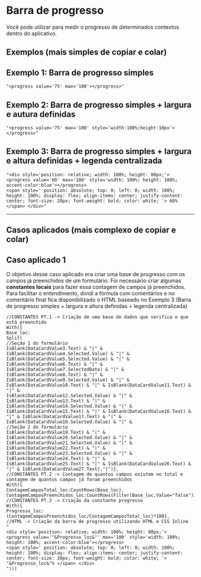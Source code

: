 # Barra de progresso
Você pode utilizar para medir o progresso de determinados contextos dentro do aplicativo.

## Exemplos (mais simples de copiar e colar)

## Exemplo 1: Barra de progresso simples
```powerfx
"<progress value='75' max='100'></progress>"
```

## Exemplo 2: Barra de progresso simples + largura e autura definidas
```powerfx
"<progress value='75' max='100' style='width:100%;height:10px'></progress>"
```

## Exemplo 3: Barra de progresso simples + largura e altura definidas + legenda centralizada
```powerfx
"<div style='position: relative; width: 100%; height: 80px;'> 
<progress value='60' max='100' style='width: 100%; height: 100%; accent-color:blue'></progress> 
<span style=' position: absolute; top: 0; left: 0; width: 100%; height: 100%; display: flex; align-items: center; justify-content: center; font-size: 20px; font-weight: bold; color: white; '> 60% </span> </div>"
```

<hr>

## Casos aplicados (mais complexo de copiar e colar)

## Caso aplicado 1
O objetivo desse caso aplicado era criar uma base de progresso com os campos já preenchidos de um formulário.
Foi necessário criar algumas <b>constantes locais</b> para fazer essa contagem de campos já preenchidos.
Para facilitar o entendimento, dividi a fórmula com comentários e no comentário final fica disponibilizado o HTML baseado no Exemplo 3 (Barra de progresso simples + largura e altura definidas + legenda centralizada)

```powerfx
//CONSTANTES PT.1 -> Criação de uma base de dados que verifica o que está preenchido
With({
Base_loc:
Split(
//Seção 1 do formulário
IsBlank(DataCardValue3.Text) & "|" & IsBlank(DataCardValue4.Selected.Value) & "|" & IsBlank(DataCardValue5.Selected.Value) & "|" &
IsBlank(DataCardValue6.Text) & "|" & IsBlank(DataCardValue7.SelectedDate) & "|" & IsBlank(DataCardValue8.Text) & "|" &
IsBlank(DataCardValue9.Selected.Value) & "|" & IsBlank(DataCardValue10.Text) & "|" & IsBlank(DataCardValue11.Text) & "|" &
IsBlank(DataCardValue12.Selected.Value) & "|" & IsBlank(DataCardValue13.Text) & "|" & IsBlank(DataCardValue14.Selected.Value) & "|" &
IsBlank(DataCardValue15.Text) & "|" & IsBlank(DataCardValue16.Text) & "|" & IsBlank(DataCardValue17.Text) & "|" &
IsBlank(DataCardValue18.Selected.Value) & "|" &
//Seção 2 do formulário
IsBlank(DataCardValue19.Text) & "|" & IsBlank(DataCardValue20.Selected.Value) & "|" & IsBlank(DataCardValue21.Selected.Value) & "|" &
IsBlank(DataCardValue22.Text) & "|" & IsBlank(DataCardValue23.Selected.Value) & "|" & IsBlank(DataCardValue24.Text) & "|" & 
IsBlank(DataCardValue25.Text) & "|" & IsBlank(DataCardValue26.Text) & "|" & IsBlank(DataCardValue27.Text),"|")},
//CONSTANTES PT.2 -> Contagem de quantos campos existem no total e contagem de quantos campos já foram preenchidos
With({
ContagemCamposTotal_loc:CountRows(Base_loc),
ContagemCamposPreenchidos_loc:CountRows(Filter(Base_loc,Value="false"))},
//CONSTANTES PT.3 -> Criação da constante progresso
With({
Progresso_loc: (ContagemCamposPreenchidos_loc/ContagemCamposTotal_loc)*100},
//HTML -> Criação da barra de progresso utilizando HTML e CSS Inline
" 
<div style='position: relative; width: 100%; height: 80px;'> 
<progress value='"&Progresso_loc&"' max='100' style='width: 100%; height: 100%; accent-color:blue'></progress> 
<span style=' position: absolute; top: 0; left: 0; width: 100%; height: 100%; display: flex; align-items: center; justify-content: center; font-size: 20px; font-weight: bold; color: white; '> "&Progresso_loc&"% </span> </div>
")))
```

